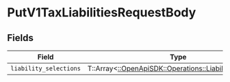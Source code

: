 # PutV1TaxLiabilitiesRequestBody


## Fields

| Field                                                                                                     | Type                                                                                                      | Required                                                                                                  | Description                                                                                               |
| --------------------------------------------------------------------------------------------------------- | --------------------------------------------------------------------------------------------------------- | --------------------------------------------------------------------------------------------------------- | --------------------------------------------------------------------------------------------------------- |
| `liability_selections`                                                                                    | T::Array<[::OpenApiSDK::Operations::LiabilitySelections](../../models/operations/liabilityselections.md)> | :heavy_minus_sign:                                                                                        | N/A                                                                                                       |